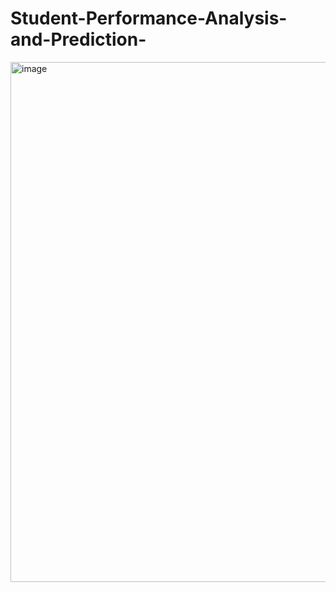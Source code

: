 # Student-Performance-Analysis-and-Prediction-


<img width="832" alt="image" src="https://github.com/234Kavya/Student-Performance-Analysis-and-Prediction-/assets/114131677/6c45caee-8d04-4f78-8326-891201ccf5c2">
